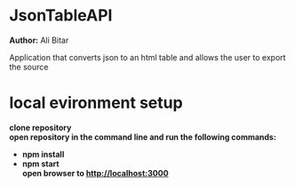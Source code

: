 # JsonTableAPI
<strong>Author:</strong> Ali Bitar<br>

Application that converts json to an html table and allows the user to export the source<br>

# local evironment setup

<b>clone repository<br>
open repository in the command line and run the following commands:<br>
* npm install<br>
* npm start<br>
open browser to <a href="http://localhost:3000" target="_blank">http://localhost:3000</a></b>
